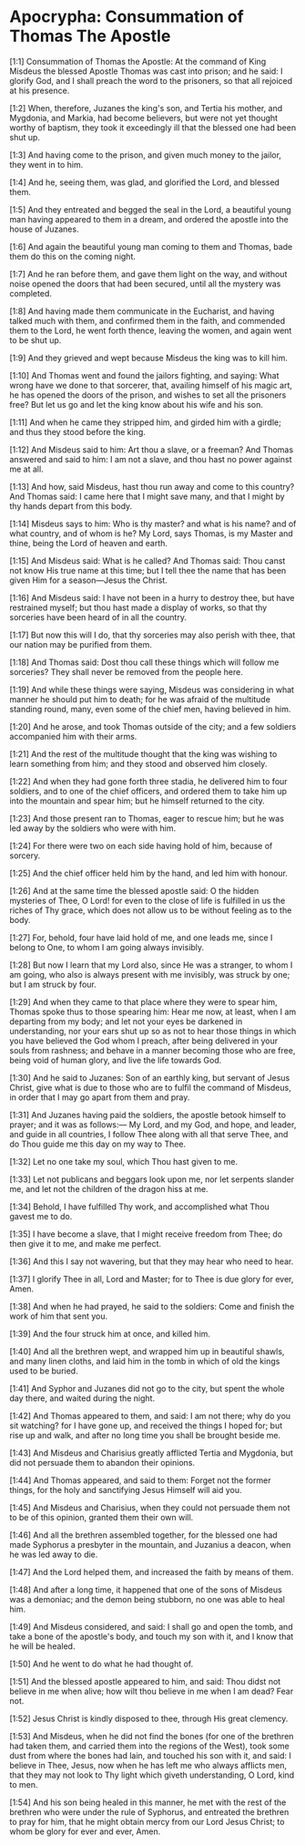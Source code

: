 # Apocrypha: Consummation of Thomas The Apostle

[1:1] Consummation of Thomas the Apostle: At the command of King Misdeus the blessed Apostle Thomas was cast into prison; and he said:  I glorify God, and I shall preach the word to the prisoners, so that all rejoiced at his presence.

[1:2] When, therefore, Juzanes the king's son, and Tertia his mother, and Mygdonia, and Markia, had become believers, but were not yet thought worthy of baptism, they took it exceedingly ill that the blessed one had been shut up.

[1:3] And having come to the prison, and given much money to the jailor, they went in to him.

[1:4] And he, seeing them, was glad, and glorified the Lord, and blessed them.

[1:5] And they entreated and begged the seal in the Lord, a beautiful young man having appeared to them in a dream, and ordered the apostle into the house of Juzanes.

[1:6] And again the beautiful young man coming to them and Thomas, bade them do this on the coming night.

[1:7] And he ran before them, and gave them light on the way, and without noise opened the doors that had been secured, until all the mystery was completed.

[1:8] And having made them communicate in the Eucharist, and having talked much with them, and confirmed them in the faith, and commended them to the Lord, he went forth thence, leaving the women, and again went to be shut up.

[1:9] And they grieved and wept because Misdeus the king was to kill him.

[1:10] And Thomas went and found the jailors fighting, and saying:  What wrong have we done to that sorcerer, that, availing himself of his magic art, he has opened the doors of the prison, and wishes to set all the prisoners free?  But let us go and let the king know about his wife and his son.

[1:11] And when he came they stripped him, and girded him with a girdle; and thus they stood before the king.

[1:12] And Misdeus said to him:  Art thou a slave, or a freeman?  And Thomas answered and said to him:  I am not a slave, and thou hast no power against me at all.

[1:13] And how, said Misdeus, hast thou run away and come to this country?  And Thomas said:  I came here that I might save many, and that I might by thy hands depart from this body.

[1:14] Misdeus says to him:  Who is thy master? and what is his name? and of what country, and of whom is he?  My Lord, says Thomas, is my Master and thine, being the Lord of heaven and earth.

[1:15] And Misdeus said:  What is he called?  And Thomas said:  Thou canst not know His true name at this time; but I tell thee the name that has been given Him for a season—Jesus the Christ.

[1:16] And Misdeus said:  I have not been in a hurry to destroy thee, but have restrained myself; but thou hast made a display of works, so that thy sorceries have been heard of in all the country.

[1:17] But now this will I do, that thy sorceries may also perish with thee, that our nation may be purified from them.

[1:18] And Thomas said:  Dost thou call these things which will follow me sorceries?  They shall never be removed from the people here.

[1:19] And while these things were saying, Misdeus was considering in what manner he should put him to death; for he was afraid of the multitude standing round, many, even some of the chief men, having believed in him.

[1:20] And he arose, and took Thomas outside of the city; and a few soldiers accompanied him with their arms.

[1:21] And the rest of the multitude thought that the king was wishing to learn something from him; and they stood and observed him closely.

[1:22] And when they had gone forth three stadia, he delivered him to four soldiers, and to one of the chief officers, and ordered them to take him up into the mountain and spear him; but he himself returned to the city.

[1:23] And those present ran to Thomas, eager to rescue him; but he was led away by the soldiers who were with him.

[1:24] For there were two on each side having hold of him, because of sorcery.

[1:25] And the chief officer held him by the hand, and led him with honour.

[1:26] And at the same time the blessed apostle said:  O the hidden mysteries of Thee, O Lord! for even to the close of life is fulfilled in us the riches of Thy grace, which does not allow us to be without feeling as to the body.

[1:27] For, behold, four have laid hold of me, and one leads me, since I belong to One, to whom I am going always invisibly.

[1:28] But now I learn that my Lord also, since He was a stranger, to whom I am going, who also is always present with me invisibly, was struck by one; but I am struck by four.

[1:29] And when they came to that place where they were to spear him, Thomas spoke thus to those spearing him:  Hear me now, at least, when I am departing from my body; and let not your eyes be darkened in understanding, nor your ears shut up so as not to hear those things in which you have believed the God whom I preach, after being delivered in your souls from rashness; and behave in a manner becoming those who are free, being void of human glory, and live the life towards God.

[1:30] And he said to Juzanes:  Son of an earthly king, but servant of Jesus Christ, give what is due to those who are to fulfil the command of Misdeus, in order that I may go apart from them and pray.

[1:31] And Juzanes having paid the soldiers, the apostle betook himself to prayer; and it was as follows:—  My Lord, and my God, and hope, and leader, and guide in all countries, I follow Thee along with all that serve Thee, and do Thou guide me this day on my way to Thee.

[1:32] Let no one take my soul, which Thou hast given to me.

[1:33] Let not publicans and beggars look upon me, nor let serpents slander me, and let not the children of the dragon hiss at me.

[1:34] Behold, I have fulfilled Thy work, and accomplished what Thou gavest me to do.

[1:35] I have become a slave, that I might receive freedom from Thee; do then give it to me, and make me perfect.

[1:36] And this I say not wavering, but that they may hear who need to hear.

[1:37] I glorify Thee in all, Lord and Master; for to Thee is due glory for ever,  Amen.

[1:38] And when he had prayed, he said to the soldiers:  Come and finish the work of him that sent you.

[1:39] And the four struck him at once, and killed him.

[1:40] And all the brethren wept, and wrapped him up in beautiful shawls, and many linen cloths, and laid him in the tomb in which of old the kings used to be buried.

[1:41] And Syphor and Juzanes did not go to the city, but spent the whole day there, and waited during the night.

[1:42] And Thomas appeared to them, and said:  I am not there; why do you sit watching? for I have gone up, and received the things I hoped for; but rise up and walk, and after no long time you shall be brought beside me.

[1:43] And Misdeus and Charisius greatly afflicted Tertia and Mygdonia, but did not persuade them to abandon their opinions.

[1:44] And Thomas appeared, and said to them:  Forget not the former things, for the holy and sanctifying Jesus Himself will aid you.

[1:45] And Misdeus and Charisius, when they could not persuade them not to be of this opinion, granted them their own will.

[1:46] And all the brethren assembled together, for the blessed one had made Syphorus a presbyter in the mountain, and Juzanius a deacon, when he was led away to die.

[1:47] And the Lord helped them, and increased the faith by means of them.

[1:48] And after a long time, it happened that one of the sons of Misdeus was a demoniac; and the demon being stubborn, no one was able to heal him.

[1:49] And Misdeus considered, and said:  I shall go and open the tomb, and take a bone of the apostle's body, and touch my son with it, and I know that he will be healed.

[1:50] And he went to do what he had thought of.

[1:51] And the blessed apostle appeared to him, and said:  Thou didst not believe in me when alive; how wilt thou believe in me when I am dead?  Fear not.

[1:52] Jesus Christ is kindly disposed to thee, through His great clemency.

[1:53] And Misdeus, when he did not find the bones (for one of the brethren had taken them, and carried them into the regions of the West), took some dust from where the bones had lain, and touched his son with it, and said:  I believe in Thee, Jesus, now when he has left me who always afflicts men, that they may not look to Thy light which giveth understanding, O Lord, kind to men.

[1:54] And his son being healed in this manner, he met with the rest of the brethren who were under the rule of Syphorus, and entreated the brethren to pray for him, that he might obtain mercy from our Lord Jesus Christ; to whom be glory for ever and ever,  Amen.

